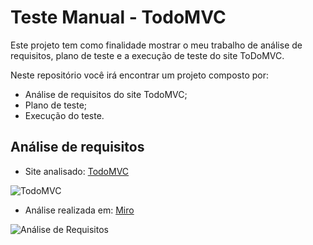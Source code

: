# Teste Manual - TodoMVC
Este projeto tem como finalidade mostrar o meu trabalho de análise de requisitos, plano de teste e a execução de teste do site ToDoMVC.

Neste repositório você irá encontrar um projeto composto por:

- Análise de requisitos do site TodoMVC;
- Plano de teste;
- Execução do teste.

## Análise de requisitos

- Site analisado: [TodoMVC](https://todomvc.com/examples/react/dist/)

![TodoMVC](teste_manual_ToDoMVC\img\todomvc.jpg)


- Análise realizada em: [Miro](https://miro.com/app/dashboard/)

![Análise de Requisitos](teste_manual_ToDoMVC\img\requisitos.jpg)


